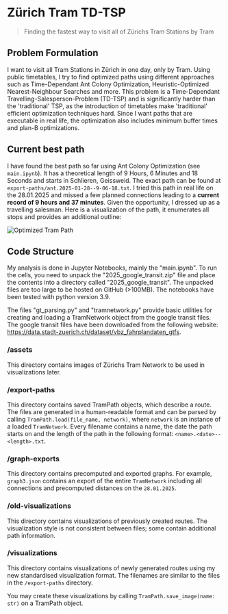# Zürich Tram TD-TSP
> Finding the fastest way to visit all of Zürichs Tram Stations by Tram

## Problem Formulation

I want to visit all Tram Stations in Zürich in one day, only by Tram. Using public timetables, I try to find optimized paths using different approaches such as Time-Dependant Ant Colony Optimization, Heuristic-Optimized Nearest-Neighbour Searches and more. This problem is a Time-Dependant Travelling-Salesperson-Problem (TD-TSP) and is significantly harder than the 'traditional' TSP, as the introduction of timetables make 'traditional' efficient optimization techniques hard. Since I want paths that are executable in real life, the optimization also includes minimum buffer times and plan-B optimizations.

## Current best path

I have found the best path so far using Ant Colony Optimization (see `main.ipynb`). It has a theoretical length of 9 Hours, 6 Minutes and 18 Seconds and starts in Schlieren, Geissweid. The exact path can be found at `export-paths/ant.2025-01-28--9-06-18.txt`. I tried this path in real life on the 28.01.2025 and missed a few planned connections leading to a **current record of 9 hours and 37 minutes**. Given the opportunity, I dressed up as a travelling salesman. Here is a visualization of the path, it enumerates all stops and provides an additional outline:

![Optimized Tram Path](visualizations\ant.2025-01-28--9-06-18.png)

## Code Structure

My analysis is done in Jupyter Notebooks, mainly the "main.ipynb". To run the cells, you need to unpack the "2025_google_transit.zip" file and place the contents into a directory called "2025_google_transit". The unpacked files are too large to be hosted on GitHub (>100MB). The notebooks have been tested with python version 3.9.

The files "gt_parsing.py" and "tramnetwork.py" provide basic utilities for creating and loading a TramNetwork object from the google transit files. The google transit files have been downloaded from the following website: https://data.stadt-zuerich.ch/dataset/vbz_fahrplandaten_gtfs.  

### /assets
This directory contains images of Zürichs Tram Network to be used in visualizations later.

### /export-paths
This directory contains saved TramPath objects, which describe a route. The files are generated in a human-readable format and can be parsed by calling `TramPath.load(file_name, network)`, where `network` is an instance of a loaded `TramNetwork`. Every filename contains a name, the date the path starts on and the length of the path in the following format: `<name>.<date>--<length>.txt`.

### /graph-exports
This directory contains precomputed and exported graphs. For example, `graph3.json` contains an export of the entire `TramNetwork` including all connections and precomputed distances on the `28.01.2025`.

### /old-visualizations
This directory contains visualizations of previously created routes. The visualization style is not consistent between files; some contain additional path information.

### /visualizations
This directory contains visualizations of newly generated routes using my new standardised visualization format. The filenames are similar to the files in the `/export-paths` directory.

You may create these visualizations by calling `TramPath.save_image(name: str)` on a TramPath object.